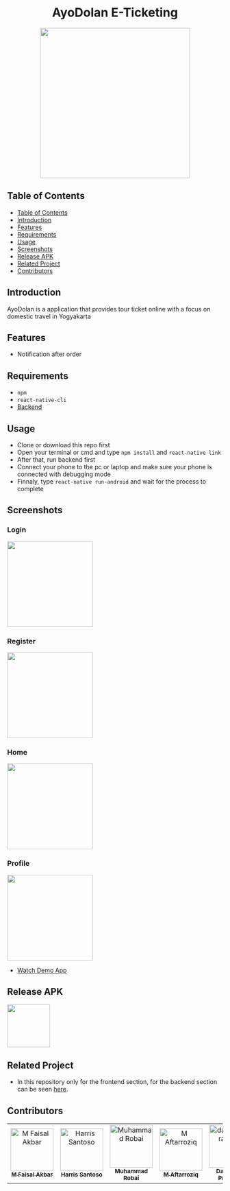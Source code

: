<h1 align="center">AyoDolan E-Ticketing</h1>
<p align="center">
  <img width="350" src="https://i.imgur.com/Vut4Cn7.jpg"/>
</p>

## Table of Contents

- [Table of Contents](#Table-of-Contents)
- [Introduction](#Introduction)
- [Features](#Features)
- [Requirements](#Requirements)
- [Usage](#Usage)
- [Screenshots](#Screenshots)
- [Release APK](#Release-APK)
- [Related Project](#Related-Project)
- [Contributors](#Contributors)

## Introduction


AyoDolan is a application that provides tour ticket online with a focus on domestic travel in Yogyakarta

## Features

- Notification after order

## Requirements

- `npm`
- `react-native-cli`
- [Backend]()

## Usage

- Clone or download this repo first
- Open your terminal or cmd and type `npm install` and `react-native link`
- After that, run backend first
- Connect your phone to the pc or laptop and make sure your phone is connected with debugging mode
- Finnaly, type `react-native run-android` and wait for the process to complete

## Screenshots

### Login
  <img src="https://i.imgur.com/w7ooeBe.png" width=200/>
  
### Register
  <img src="https://i.imgur.com/zxvp8FG.png" width=200/>
  
### Home
  <img src="https://i.imgur.com/9VxWMsv.png" width=200/>
  
### Profile
  <img src="https://i.imgur.com/bG6ziXo.png" width=200/>
  
- [Watch Demo App]()

## Release APK

<a href="#">
  <img src="https://thecorrespondent.in/wp-content/uploads/2019/02/GoogleDrive-big.png" width=100/>
</a>
  
## Related Project
 
* In this repository only for the frontend section, for the backend section can be seen [here]().

## Contributors
<center>
  <table>
    <tr>
      <td align="center">
        <a href="https://github.com/mhdrare">
          <img width="100" src="https://avatars3.githubusercontent.com/u/38139389?s=400&v=4" alt="M Faisal Akbar"><br/>
          <sub><b>M Faisal Akbar</b></sub>
        </a>
      </td>
      <td align="center">
        <a href="https://github.com/hrs234">
          <img width="100" src="https://avatars3.githubusercontent.com/u/50226393?s=400&v=4" alt="Harris Santoso"><br/>
          <sub><b>Harris Santoso</b></sub>
        </a>
      </td>
      <td align="center">
        <a href="https://github.com/kevinmartinda">
          <img width="100" src="https://avatars3.githubusercontent.com/u/29590591?s=400&v=4" alt="Muhammad Robai"><br/>
          <sub><b>Muhammad Robai</b></sub>
        </a>
      </td>
      <td align="center">
        <a href="https://github.com/mhdrare">
          <img width="100" src="https://avatars1.githubusercontent.com/u/51024270?s=460&v=4" alt="M Aftarroziq"><br/>
          <sub><b>M Aftarroziq</b></sub>
        </a>
      </td>
      <td align="center">
        <a href="https://github.com/DanyAdhi">
          <img width="100" src="https://avatars1.githubusercontent.com/u/45444857?s=400&v=4" alt="danyadhiprabowo"><br/>
          <sub><b>Dany Adhi Prabowo</b></sub>
        </a>
      </td>
      <td align="center">
        <a href="https://github.com/DanyAdhi">
          <img width="100" src="https://avatars1.githubusercontent.com/u/52651194?s=400&v=4" alt="Erik Kadarisman"><br/>
          <sub><b>Erik Kadarisman</b></sub>
        </a>
      </td>
    </tr>
  </table>
</center>
